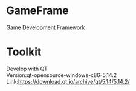 # GameFrame
Game Development Framework

# Toolkit
Develop with QT\
Version:qt-opensource-windows-x86-5.14.2\
Link:https://download.qt.io/archive/qt/5.14/5.14.2/
